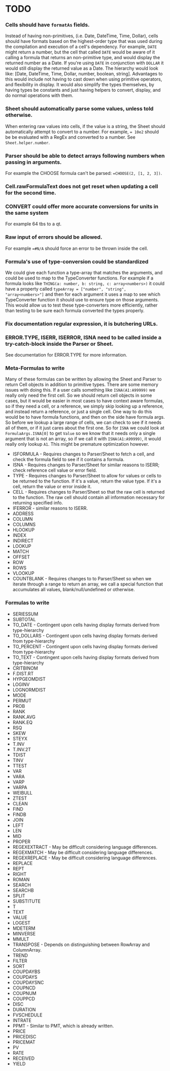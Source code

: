 # TODO


### Cells should have `formatAs` fields.
Instead of having non-primitives, (i.e. Date, DateTime, Time, Dollar), cells should have formats based on the highest-order type that was used during the compilation and execution of a cell's dependency. For example, `DATE` might return a number, but the cell that called `DATE` would be aware of it calling a formula that returns an non-primitive type, and would display the returned number as a Date. If you're using `DATE` in conjunction with `DOLLAR` it would still display the returned value as a Date. The hierarchy would look like: [Date, DateTime, Time, Dollar, number, boolean, string]. Advantages to this would include not having to cast down when using primitive operators, and flexibility in display. It would also simplify the types themselves, by having types be constants and just having helpers to convert, display, and do normal operations with them.


### Sheet should automatically parse some values, unless told otherwise.
When entering raw values into cells, if the value is a string, the Sheet should automatically attempt to convert to a number. For example, `= 10e2` should be be evaluated with a RegEx and converted to a number. See `Sheet.helper.number`.


### Parser should be able to detect arrays following numbers when passing in arguments.
For example the CHOOSE formula can't be parsed: `=CHOOSE(2, [1, 2, 3])`.


### Cell.rawFormulaText does not get reset when updating a cell for the second time.


### CONVERT could offer more accurate conversions for units in the same system
For example 64 tbs to a qt.


### Raw input of errors should be allowed.
For example `=#N/A` should force an error to be thrown inside the cell.


### Formula's use of type-conversion could be standardized
We could give each function a type-array that matches the arguments, and could be used to map to the TypeConverter functions. For example if a formula looks like `THING(a: number, b: string, c: array<numbers>)` it could have a property called `typeArray = ["number", "string", "array<numbers>"]` and then for each argument it uses a map to see which TypeConverter function it should use to ensure type on those arguments. This would allow us to test these type-converters more efficiently, rather than testing to be sure each formula converted the types properly.


### Fix documentation regular expression, it is butchering URLs.


### ERROR.TYPE, ISERR, ISERROR, ISNA need to be called inside a try-catch-block inside the Parser or Sheet.
See documentation for ERROR.TYPE for more information.


### Meta-Formulas to write
Many of these formulas can be written by allowing the Sheet and Parser to return Cell objects in addition to primitive types. There are some memory issues with doing this. If a user calls something like `ISNA(A1:A99999)` we really only need the first cell. So we should return cell objects in some cases, but it would be easier in most cases to have context aware formulas, so if they need a cell, or a reference, we simply skip looking up a reference, and instead return a reference, or just a single cell. One way to do this would be to have formula functions, and then on the side have formula args. So before we lookup a large range of cells, we can check to see if it needs all of them, or if it just cares about the first one. So for `ISNA` we could look at `FormulaArgs.ISNA[0]` to get `Value` so we know that it needs only a single argument that is not an array, so if we call it with `ISNA(A1:A99999)`, it would really only lookup `A1`. This might be premature optimization however.

* ISFORMULA - Requires changes to Parser/Sheet to fetch a cell, and check the formula field to see if it contains a formula.
* ISNA - Requires changes to Parser/Sheet for similar reasons to ISERR; check reference cell value or error field.
* TYPE - Requires changes to Parser/Sheet to allow for values or cells to be returned to the function. If it's a value, return the value type. If it's a cell, return the value or error inside it.
* CELL - Requires changes to Parser/Sheet so that the raw cell is returned to the function. The raw cell should contain all information necessary for returning specified info.
* IFERROR - similar reasons to ISERR.
* ADDRESS
* COLUMN
* COLUMNS
* HLOOKUP
* INDEX
* INDIRECT
* LOOKUP
* MATCH
* OFFSET
* ROW
* ROWS
* VLOOKUP
* COUNTBLANK - Requires changes to to Parser/Sheet so when we iterate through a range to return an array, we call a special function that accumulates all values, blank/null/undefined or otherwise.


### Formulas to write
* SERIESSUM
* SUBTOTAL
* TO_DATE - Contingent upon cells having display formats derived from type-hierarchy
* TO_DOLLARS - Contingent upon cells having display formats derived from type-hierarchy
* TO_PERCENT - Contingent upon cells having display formats derived from type-hierarchy
* TO_TEXT - Contingent upon cells having display formats derived from type-hierarchy
* CRITBINOM
* F.DIST.RT
* HYPGEOMDIST
* LOGINV
* LOGNORMDIST
* MODE
* PERMUT
* PROB
* RANK
* RANK.AVG
* RANK.EQ
* RSQ
* SKEW
* STEYX
* T.INV
* T.INV.2T
* TDIST
* TINV
* TTEST
* VAR
* VARA
* VARP
* VARPA
* WEIBULL
* ZTEST
* CLEAN
* FIND
* FINDB
* JOIN
* LEFT
* LEN
* MID
* PROPER
* REGEXEXTRACT - May be difficult considering language differences.
* REGEXMATCH - May be difficult considering language differences.
* REGEXREPLACE - May be difficult considering language differences.
* REPLACE
* REPT
* RIGHT
* ROMAN
* SEARCH
* SEARCHB
* SPLIT
* SUBSTITUTE
* T
* TEXT
* VALUE
* LOGEST
* MDETERM
* MINVERSE
* MMULT
* TRANSPOSE - Depends on distinguishing between RowArray and ColumnArray.
* TREND
* FILTER
* SORT
* COUPDAYBS
* COUPDAYS
* COUPDAYSNC
* COUPNCD
* COUPNUM
* COUPPCD
* DISC
* DURATION
* FVSCHEDULE
* INTRATE
* PPMT - Similar to PMT, which is already written.
* PRICE
* PRICEDISC
* PRICEMAT
* PV
* RATE
* RECEIVED
* YIELD
